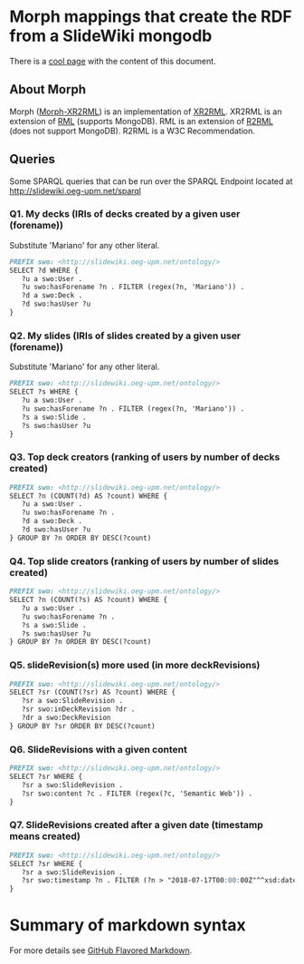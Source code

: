 # Morph mappings that create the RDF from a SlideWiki mongodb

There is a [cool page](https://marianorico.github.io/SlideWiki_KG) with the content of this document.

## About Morph
Morph ([Morph-XR2RML](https://github.com/frmichel/morph-xr2rml)) is an implementation of [XR2RML](https://hal.archives-ouvertes.fr/hal-01141686).
XR2RML is an extension of [RML](http://rml.io) (supports MongoDB). 
RML is an extension of [R2RML](http://rml.io/) (does not support MongoDB).
R2RML is a W3C Recommendation.

## Queries
Some SPARQL queries that can be run over the SPARQL Endpoint located at http://slidewiki.oeg-upm.net/sparql 

### Q1. My decks (IRIs of decks created by a given user (forename))
Substitute 'Mariano' for any other literal.
```markdown
PREFIX swo: <http://slidewiki.oeg-upm.net/ontology/>
SELECT ?d WHERE {
   ?u a swo:User .
   ?u swo:hasForename ?n . FILTER (regex(?n, 'Mariano')) .
   ?d a swo:Deck .
   ?d swo:hasUser ?u
}
```

### Q2. My slides (IRIs of slides created by a given user (forename))
Substitute 'Mariano' for any other literal.
```markdown
PREFIX swo: <http://slidewiki.oeg-upm.net/ontology/>
SELECT ?s WHERE {
   ?u a swo:User .
   ?u swo:hasForename ?n . FILTER (regex(?n, 'Mariano')) .
   ?s a swo:Slide .
   ?s swo:hasUser ?u
}
```

### Q3. Top deck creators (ranking of users by number of decks created)
```markdown
PREFIX swo: <http://slidewiki.oeg-upm.net/ontology/>
SELECT ?n (COUNT(?d) AS ?count) WHERE {
   ?u a swo:User .
   ?u swo:hasForename ?n .
   ?d a swo:Deck .
   ?d swo:hasUser ?u
} GROUP BY ?n ORDER BY DESC(?count)
```

### Q4. Top slide creators (ranking of users by number of slides created)
```markdown
PREFIX swo: <http://slidewiki.oeg-upm.net/ontology/>
SELECT ?n (COUNT(?s) AS ?count) WHERE {
   ?u a swo:User .
   ?u swo:hasForename ?n .
   ?s a swo:Slide .
   ?s swo:hasUser ?u
} GROUP BY ?n ORDER BY DESC(?count)
```

### Q5. slideRevision(s) more used (in more deckRevisions)
```markdown
PREFIX swo: <http://slidewiki.oeg-upm.net/ontology/>
SELECT ?sr (COUNT(?sr) AS ?count) WHERE {
   ?sr a swo:SlideRevision .
   ?sr swo:inDeckRevision ?dr .
   ?dr a swo:DeckRevision 
} GROUP BY ?sr ORDER BY DESC(?count)
```

### Q6. SlideRevisions with a given content 
```markdown
PREFIX swo: <http://slidewiki.oeg-upm.net/ontology/>
SELECT ?sr WHERE {
   ?sr a swo:SlideRevision .
   ?sr swo:content ?c . FILTER (regex(?c, 'Semantic Web')) .
} 
```

### Q7. SlideRevisions created after a given date (timestamp means created)
```markdown
PREFIX swo: <http://slidewiki.oeg-upm.net/ontology/>
SELECT ?sr WHERE {
   ?sr a swo:SlideRevision .
   ?sr swo:timestamp ?n . FILTER (?n > "2018-07-17T00:00:00Z"^^xsd:dateTime) .
} 
```


# Summary of markdown syntax
For more details see [GitHub Flavored Markdown](https://guides.github.com/features/mastering-markdown/).

